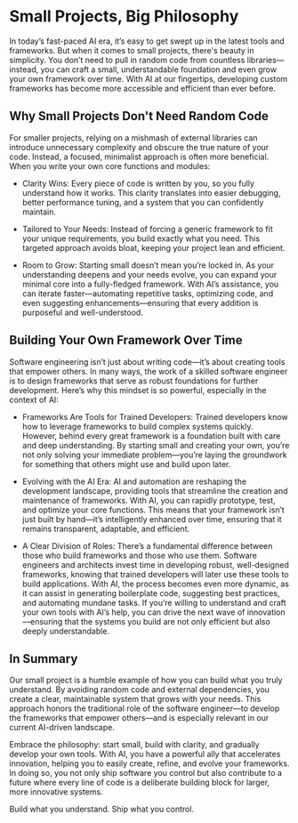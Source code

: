 # Small Projects, Big Philosophy

In today’s fast-paced AI era, it’s easy to get swept up in the latest tools and frameworks. But when it comes to small projects, there's beauty in simplicity. You don’t need to pull in random code from countless libraries—instead, you can craft a small, understandable foundation and even grow your own framework over time. With AI at our fingertips, developing custom frameworks has become more accessible and efficient than ever before.

## Why Small Projects Don't Need Random Code

For smaller projects, relying on a mishmash of external libraries can introduce unnecessary complexity and obscure the true nature of your code. Instead, a focused, minimalist approach is often more beneficial. When you write your own core functions and modules:

- Clarity Wins: Every piece of code is written by you, so you fully understand how it works. This clarity translates into easier debugging, better performance tuning, and a system that you can confidently maintain.


- Tailored to Your Needs: Instead of forcing a generic framework to fit your unique requirements, you build exactly what you need. This targeted approach avoids bloat, keeping your project lean and efficient.


- Room to Grow: Starting small doesn’t mean you’re locked in. As your understanding deepens and your needs evolve, you can expand your minimal core into a fully-fledged framework. With AI’s assistance, you can iterate faster—automating repetitive tasks, optimizing code, and even suggesting enhancements—ensuring that every addition is purposeful and well-understood.



## Building Your Own Framework Over Time

Software engineering isn’t just about writing code—it’s about creating tools that empower others. In many ways, the work of a skilled software engineer is to design frameworks that serve as robust foundations for further development. Here’s why this mindset is so powerful, especially in the context of AI:

- Frameworks Are Tools for Trained Developers: Trained developers know how to leverage frameworks to build complex systems quickly. However, behind every great framework is a foundation built with care and deep understanding. By starting small and creating your own, you’re not only solving your immediate problem—you’re laying the groundwork for something that others might use and build upon later.


- Evolving with the AI Era: AI and automation are reshaping the development landscape, providing tools that streamline the creation and maintenance of frameworks. With AI, you can rapidly prototype, test, and optimize your core functions. This means that your framework isn’t just built by hand—it’s intelligently enhanced over time, ensuring that it remains transparent, adaptable, and efficient.


- A Clear Division of Roles: There’s a fundamental difference between those who build frameworks and those who use them. Software engineers and architects invest time in developing robust, well-designed frameworks, knowing that trained developers will later use these tools to build applications. With AI, the process becomes even more dynamic, as it can assist in generating boilerplate code, suggesting best practices, and automating mundane tasks. If you’re willing to understand and craft your own tools with AI’s help, you can drive the next wave of innovation—ensuring that the systems you build are not only efficient but also deeply understandable.



## In Summary

Our small project is a humble example of how you can build what you truly understand. By avoiding random code and external dependencies, you create a clear, maintainable system that grows with your needs. This approach honors the traditional role of the software engineer—to develop the frameworks that empower others—and is especially relevant in our current AI-driven landscape.

Embrace the philosophy: start small, build with clarity, and gradually develop your own tools. With AI, you have a powerful ally that accelerates innovation, helping you to easily create, refine, and evolve your frameworks. In doing so, you not only ship software you control but also contribute to a future where every line of code is a deliberate building block for larger, more innovative systems.

Build what you understand. Ship what you control.

